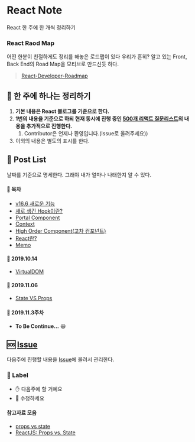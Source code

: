 # **React Note**

React 한 주에 한 개씩 정리하기

### **React Raod Map**

어떤 한분이 친절하게도 정리를 해놓은 로드맵이 있다 우리가 흔히? 알고 있는 Front, Back End의 Road Map을 모티브로 만드신듯 하다.

> [React-Developer-Roadmap](https://github.com/adam-golab/react-developer-roadmap)

## :pushpin: 한 주에 하나는 정리하기

1. **기본 내용은 React 블로그를 기준으로 한다.**
2. **1번의 내용을 기준으로 하되 현재 동시에 진행 중인 [500개 리액트 질문리스트](https://github.com/SeonHyungJo/reactjs-interview-questions-korean)의 내용을 추가적으로 진행한다.**
   1. Contributor은 언제나 환영입니다.(Issue로 올려주세요))
3. 이외의 내용은 별도의 표시를 한다.

## :page_with_curl: Post List

날짜를 기준으로 명세한다. 그래야 내가 얼마나 나태한지 알 수 있다.

#### :calendar: 목차

- [v16.6 새로운 기능](/Posts/Version-16.6.md)
- [새로 생긴 Hook이란?](/Posts/Hook.md)
- [Portal Component](/Posts/Portal-Component.md)
- [Context](/Posts/Context.md)
- [High Order Component(고차 컴포넌트)](/Posts/High-Order-Componrnt.md)
- [React란?](/Posts/React.md)
- [Memo](/Posts/Memo.md)

#### :calendar: 2019.10.14

- [VirtualDOM](/Posts/VirtualDOM.md)

#### :calendar: 2019.11.06

- [State VS Props](/Posts/StateVSProps.md)

#### :calendar: 2019.11.3주차

- **To Be Continue...** :smiley:

## :sos: [Issue](https://github.com/SeonHyungJo/React-Dev-Note/issues)

다음주에 진행할 내용을 [Issue](https://github.com/SeonHyungJo/React-Dev-Note/issues)에 올려서 관리한다.

### :construction: Label

- :raised_hand: 다음주에 할 거예요
- :pencil: 수정하세요

#### 참고자료 모음

- [props vs state](https://github.com/uberVU/react-guide/blob/master/props-vs-state.md)
- [ReactJS: Props vs. State](https://lucybain.com/blog/2016/react-state-vs-pros/)